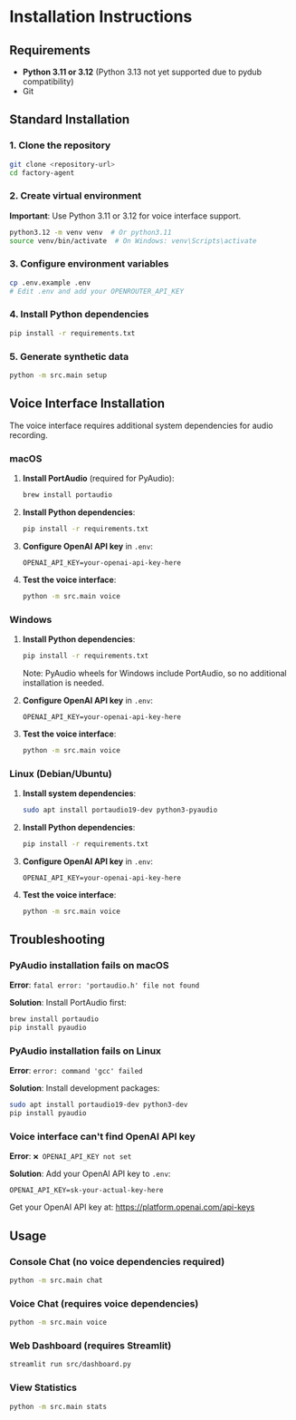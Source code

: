 # Installation Instructions

## Requirements

- **Python 3.11 or 3.12** (Python 3.13 not yet supported due to pydub compatibility)
- Git

## Standard Installation

### 1. Clone the repository
```bash
git clone <repository-url>
cd factory-agent
```

### 2. Create virtual environment
**Important**: Use Python 3.11 or 3.12 for voice interface support.

```bash
python3.12 -m venv venv  # Or python3.11
source venv/bin/activate  # On Windows: venv\Scripts\activate
```

### 3. Configure environment variables
```bash
cp .env.example .env
# Edit .env and add your OPENROUTER_API_KEY
```

### 4. Install Python dependencies
```bash
pip install -r requirements.txt
```

### 5. Generate synthetic data
```bash
python -m src.main setup
```

## Voice Interface Installation

The voice interface requires additional system dependencies for audio recording.

### macOS

1. **Install PortAudio** (required for PyAudio):
   ```bash
   brew install portaudio
   ```

2. **Install Python dependencies**:
   ```bash
   pip install -r requirements.txt
   ```

3. **Configure OpenAI API key** in `.env`:
   ```
   OPENAI_API_KEY=your-openai-api-key-here
   ```

4. **Test the voice interface**:
   ```bash
   python -m src.main voice
   ```

### Windows

1. **Install Python dependencies**:
   ```bash
   pip install -r requirements.txt
   ```

   Note: PyAudio wheels for Windows include PortAudio, so no additional installation is needed.

2. **Configure OpenAI API key** in `.env`:
   ```
   OPENAI_API_KEY=your-openai-api-key-here
   ```

3. **Test the voice interface**:
   ```bash
   python -m src.main voice
   ```

### Linux (Debian/Ubuntu)

1. **Install system dependencies**:
   ```bash
   sudo apt install portaudio19-dev python3-pyaudio
   ```

2. **Install Python dependencies**:
   ```bash
   pip install -r requirements.txt
   ```

3. **Configure OpenAI API key** in `.env`:
   ```
   OPENAI_API_KEY=your-openai-api-key-here
   ```

4. **Test the voice interface**:
   ```bash
   python -m src.main voice
   ```

## Troubleshooting

### PyAudio installation fails on macOS

**Error**: `fatal error: 'portaudio.h' file not found`

**Solution**: Install PortAudio first:
```bash
brew install portaudio
pip install pyaudio
```

### PyAudio installation fails on Linux

**Error**: `error: command 'gcc' failed`

**Solution**: Install development packages:
```bash
sudo apt install portaudio19-dev python3-dev
pip install pyaudio
```

### Voice interface can't find OpenAI API key

**Error**: `❌ OPENAI_API_KEY not set`

**Solution**: Add your OpenAI API key to `.env`:
```
OPENAI_API_KEY=sk-your-actual-key-here
```

Get your OpenAI API key at: https://platform.openai.com/api-keys

## Usage

### Console Chat (no voice dependencies required)
```bash
python -m src.main chat
```

### Voice Chat (requires voice dependencies)
```bash
python -m src.main voice
```

### Web Dashboard (requires Streamlit)
```bash
streamlit run src/dashboard.py
```

### View Statistics
```bash
python -m src.main stats
```
